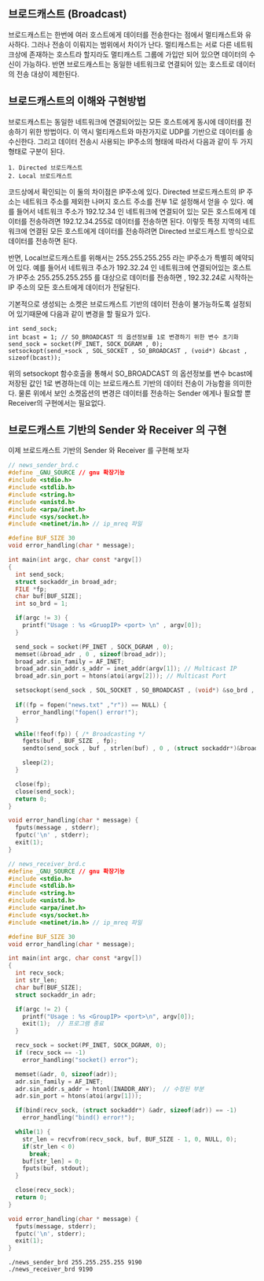 ## 브로드캐스트 (Broadcast)
브로드캐스트는 한번에 여러 호스트에게 데이터를 전송한다는 점에서 멀티캐스트와 유사하다. 그러나 전송이 이뤄지는 범위에서 차이가 난다. 멀티캐스트는 서로 다른 네트워크상에 존재하는 호스트라 할지라도 멀티캐스트 그룹에 가입만 되어 있으면 데이터의 수신이 가능하다. 반면 브로드캐스트는 동일한 네트워크로 연결되어 있는 호스트로 데이터의 전송 대상이 제한된다.

## 브로드캐스트의 이해와 구현방법
브로드캐스트는 동일한 네트워크에 연결되어있는 모든 호스트에게 동시에 데이터를 전송하기 위한 방법이다. 이 역시 멀티캐스트와 마찬가지로 UDP를 기반으로 데이터를 송수신한다. 그리고 데이터 전송시 사용되는 IP주소의 형태에 따라서 다음과 같이 두 가지 형태로 구분이 된다.

```
1. Directed 브로드캐스트
2. Local 브로드캐스트
```

코드상에서 확인되는 이 둘의 차이점은 IP주소에 있다. Directed 브로드캐스트의 IP 주소는 네트워크 주소를 제외한 나머지 호스트 주소를 전부 1로 설정해서 얻을 수 있다. 예를 들어서 네트워크 주소가 192.12.34 인 네트워크에 연결되어 있는 모든 호스트에게 데이터를 전송하려면 192.12.34.255로 데이터를 전송하면 된다. 이렇듯 특정 지역의 네트워크에 연결된 모든 호스트에게 데이터를 전송하려면 Directed 브로드캐스트 방식으로 데이터를 전송하면 된다.

반면, Local브로드캐스트를 위해서는 255.255.255.255 라는 IP주소가 특별히 예약되어 있다. 예를 들어서 네트워크 주소가 192.32.24 인 네트워크에  연결되어있는 호스트가 IP주소 255.255.255.255 를 대상으로 데이터를 전송하면 , 192.32.24로 시작하는 IP 주소의 모든 호스트에게 데이터가 전달된다.

기본적으로 생성되는 소켓은 브로드캐스트 기반의 데이터 전송이 불가능하도록 설정되어 있기때문에 다음과 같이 변경을 할 필요가 있다.

```
int send_sock;
int bcast = 1; // SO_BROADCAST 의 옵션정보를 1로 변경하기 위한 변수 초기화
send_sock = socket(PF_INET, SOCK_DGRAM , 0);
setsockopt(send_+sock , SOL_SOCKET , SO_BROADCAST , (void*) &bcast , sizeof(bcast));
```

위의 setsockopt 함수호출을 통해서 SO_BROADCAST 의 옵션정보를 변수 bcast에 저장된 값인 1로 변경하는데 이는 브로드캐스트 기반의 데이터 전송이 가능함을 의미한다. 물론 위에서 보인 소켓옵션의 변경은 데이터를 전송하는 Sender 에게나 필요할 뿐 Receiver의 구현에서는 필요없다.

## 브로드캐스트 기반의 Sender 와 Receiver 의 구현
이제 브로드캐스트 기반의 Sender 와 Receiver 를 구현해 보자

```c
// news_sender_brd.c
#define _GNU_SOURCE // gnu 확장기능
#include <stdio.h>
#include <stdlib.h>
#include <string.h>
#include <unistd.h>
#include <arpa/inet.h>
#include <sys/socket.h>
#include <netinet/in.h> // ip_mreq 파일

#define BUF_SIZE 30
void error_handling(char * message);

int main(int argc, char const *argv[])
{
  int send_sock;
  struct sockaddr_in broad_adr;
  FILE *fp;
  char buf[BUF_SIZE];
  int so_brd = 1;

  if(argc != 3) {
    printf("Usage : %s <GruopIP> <port> \n" , argv[0]);
  }

  send_sock = socket(PF_INET , SOCK_DGRAM , 0);
  memset(&broad_adr , 0 , sizeof(broad_adr));
  broad_adr.sin_family = AF_INET;
  broad_adr.sin_addr.s_addr = inet_addr(argv[1]); // Multicast IP
  broad_adr.sin_port = htons(atoi(argv[2])); // Multicast Port

  setsockopt(send_sock , SOL_SOCKET , SO_BROADCAST , (void*) &so_brd , sizeof(so_brd));
  
  if((fp = fopen("news.txt" ,"r")) == NULL) {
    error_handling("fopen() error!");
  }

  while(!feof(fp)) { /* Broadcasting */
    fgets(buf , BUF_SIZE , fp);
    sendto(send_sock , buf , strlen(buf) , 0 , (struct sockaddr*)&broad_adr , sizeof(broad_adr));

    sleep(2);
  }

  close(fp);
  close(send_sock);
  return 0;
}

void error_handling(char * message) {
  fputs(message , stderr);
  fputc('\n' , stderr);
  exit(1);
}
```

```c
// news_receiver_brd.c
#define _GNU_SOURCE // gnu 확장기능
#include <stdio.h>
#include <stdlib.h>
#include <string.h>
#include <unistd.h>
#include <arpa/inet.h>
#include <sys/socket.h>
#include <netinet/in.h> // ip_mreq 파일

#define BUF_SIZE 30
void error_handling(char * message);

int main(int argc, char const *argv[])
{
  int recv_sock;
  int str_len;
  char buf[BUF_SIZE];
  struct sockaddr_in adr;

  if(argc != 2) {
    printf("Usage : %s <GroupIP> <port>\n", argv[0]);
    exit(1);  // 프로그램 종료
  }

  recv_sock = socket(PF_INET, SOCK_DGRAM, 0);
  if (recv_sock == -1)
    error_handling("socket() error");

  memset(&adr, 0, sizeof(adr));
  adr.sin_family = AF_INET;
  adr.sin_addr.s_addr = htonl(INADDR_ANY);  // 수정된 부분
  adr.sin_port = htons(atoi(argv[1]));

  if(bind(recv_sock, (struct sockaddr*) &adr, sizeof(adr)) == -1)
    error_handling("bind() error!");

  while(1) {
    str_len = recvfrom(recv_sock, buf, BUF_SIZE - 1, 0, NULL, 0);
    if(str_len < 0)
      break;
    buf[str_len] = 0;
    fputs(buf, stdout);
  }

  close(recv_sock);
  return 0;
}

void error_handling(char * message) {
  fputs(message, stderr);
  fputc('\n', stderr);
  exit(1);
}
```

```
./news_sender_brd 255.255.255.255 9190
./news_receiver_brd 9190
```